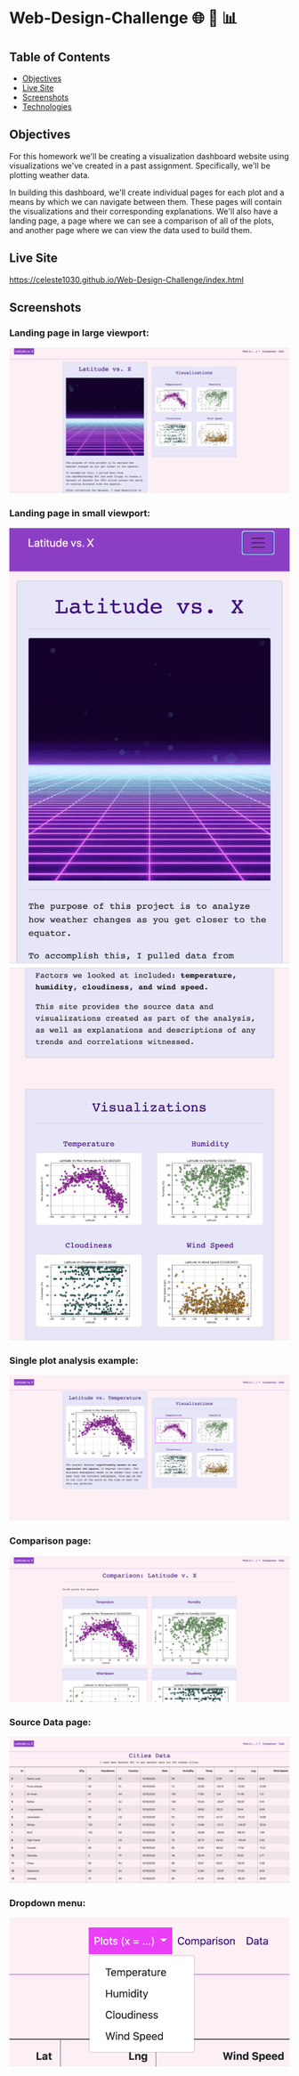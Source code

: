 # Web-Design-Challenge :globe_with_meridians: :art: :bar_chart:

## Table of Contents
* [Objectives](#objectives)
* [Live Site](#live-site)
* [Screenshots](#Screenshots)
* [Technologies](#technologies)


## Objectives

For this homework we'll be creating a visualization dashboard website using visualizations we've created in a past assignment. Specifically, we'll be plotting weather data.

In building this dashboard, we'll create individual pages for each plot and a means by which we can navigate between them. These pages will contain the visualizations and their corresponding explanations. We'll also have a landing page, a page where we can see a comparison of all of the plots, and another page where we can view the data used to build them.


## Live Site

https://celeste1030.github.io/Web-Design-Challenge/index.html

## Screenshots

### Landing page in large viewport:

![alt text](Images/indexpage.png)

### Landing page in small viewport:

![alt text](Images/minipage.png)  ![alt text](Images/minipage2.png)

### Single plot analysis example:

![alt text](Images/temppage.png)

### Comparison page:

![alt text](Images/comparepage.png)

### Source Data page:

![alt text](Images/datapage.png)

### Dropdown menu:

![alt text](Images/dropdown.png)





